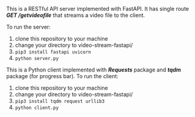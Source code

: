 This is a RESTful API server implemented with FastAPI. It has single route ***GET /getvideofile*** that streams a video file to the client.

To run the server:
1. clone this repository to your machine
2. change your directory to video-stream-fastapi/
3. ```pip3 install fastapi uvicorn```
4. ```python server.py```

This is a Python client implemented with ***Requests*** package and ***tqdm*** package (for progress bar).
To run the client:
1. clone this repository to your machine
2. change your directory to video-stream-fastapi/
3. ```pip3 install tqdm request urllib3```
4. ```python client.py```

